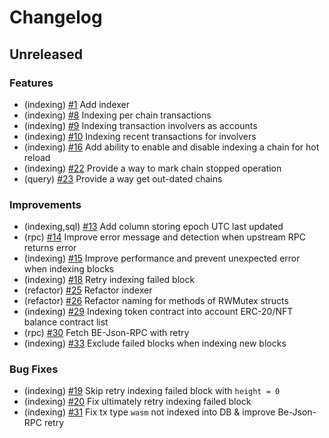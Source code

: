 <!--
Guiding Principles:

Changelogs are for humans, not machines.
There should be an entry for every single version.
The same types of changes should be grouped.
Versions and sections should be linkable.
The latest version comes first.
The release date of each version is displayed.
Mention whether you follow Semantic Versioning.

Usage:

Change log entries are to be added to the Unreleased section under the
appropriate stanza (see below). Each entry should ideally include a tag and
the GitHub issue reference in the following format:

* (<tag>) \#<issue-number> message

Tag must include `sql` if having any changes relate to schema

The issue numbers will later be link-ified during the release process,
so you do not have to worry about including a link manually, but you can if you wish.

Types of changes (Stanzas):

"Features" for new features.
"Improvements" for changes in existing functionality.
"Deprecated" for soon-to-be removed features.
"Bug Fixes" for any bug fixes.
"Schema Breaking" for breaking SQL Schema.
"API Breaking" for breaking API.

If any PR belong to multiple types of change, reference it into all types with only ticket id, no need description (convention)

Ref: https://keepachangelog.com/en/1.0.0/
-->

<!--
Templates for Unreleased:

## Unreleased

### Features

### Improvements

### Bug Fixes

### Schema Breaking

### API Breaking
-->

# Changelog

## Unreleased

### Features

- (indexing) [#1](https://github.com/bcdevtools/dymension-rollapp-block-explorer/pull/1) Add indexer
- (indexing) [#8](https://github.com/bcdevtools/dymension-rollapp-block-explorer/pull/8) Indexing per chain transactions
- (indexing) [#9](https://github.com/bcdevtools/dymension-rollapp-block-explorer/pull/9) Indexing transaction involvers as accounts
- (indexing) [#10](https://github.com/bcdevtools/dymension-rollapp-block-explorer/pull/10) Indexing recent transactions for involvers
- (indexing) [#16](https://github.com/bcdevtools/dymension-rollapp-block-explorer/pull/16) Add ability to enable and disable indexing a chain for hot reload
- (indexing) [#22](https://github.com/bcdevtools/dymension-rollapp-block-explorer/pull/22) Provide a way to mark chain stopped operation
- (query) [#23](https://github.com/bcdevtools/dymension-rollapp-block-explorer/pull/23) Provide a way get out-dated chains

### Improvements

- (indexing,sql) [#13](https://github.com/bcdevtools/dymension-rollapp-block-explorer/pull/13) Add column storing epoch UTC last updated
- (rpc) [#14](https://github.com/bcdevtools/dymension-rollapp-block-explorer/pull/14) Improve error message and detection when upstream RPC returns error
- (indexing) [#15](https://github.com/bcdevtools/dymension-rollapp-block-explorer/pull/15) Improve performance and prevent unexpected error when indexing blocks
- (indexing) [#18](https://github.com/bcdevtools/dymension-rollapp-block-explorer/pull/18) Retry indexing failed block
- (refactor) [#25](https://github.com/bcdevtools/dymension-rollapp-block-explorer/pull/25) Refactor indexer
- (refactor) [#26](https://github.com/bcdevtools/dymension-rollapp-block-explorer/pull/26) Refactor naming for methods of RWMutex structs
- (indexing) [#29](https://github.com/bcdevtools/dymension-rollapp-block-explorer/pull/29) Indexing token contract into account ERC-20/NFT balance contract list
- (rpc) [#30](https://github.com/bcdevtools/dymension-rollapp-block-explorer/pull/30) Fetch BE-Json-RPC with retry
- (indexing) [#33](https://github.com/bcdevtools/dymension-rollapp-block-explorer/pull/33) Exclude failed blocks when indexing new blocks

### Bug Fixes

- (indexing) [#19](https://github.com/bcdevtools/dymension-rollapp-block-explorer/pull/19) Skip retry indexing failed block with `height = 0`
- (indexing) [#20](https://github.com/bcdevtools/dymension-rollapp-block-explorer/pull/20) Fix ultimately retry indexing failed block
- (indexing) [#31](https://github.com/bcdevtools/dymension-rollapp-block-explorer/pull/31) Fix tx type `wasm` not indexed into DB & improve Be-Json-RPC retry
